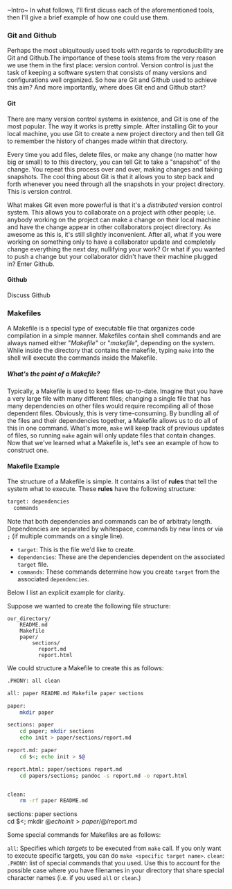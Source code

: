 ~Intro~
In what follows, I'll first dicuss each of the aforementioned tools, then I'll give a brief example of how one could use them.

### Git and Github
Perhaps the most ubiquitously used tools with regards to reproducibility are Git and Github.The importance of these tools stems from the very reason we use them in the first place: version control. Version control is just the task of keeping a software system that consists of many versions and configurations well organized. So how are Git and Github used to achieve this aim? And more importantly, where does Git end and Github start?

#### Git
There are many version control systems in existence, and Git is one of the most popular. The way it works is pretty simple. After installing Git to your local machine, you use Git to create a new project directory and then tell Git to remember the history of changes made within that directory.

Every time you add files, delete files, or make any change (no matter how big or small) to to this directory, you can tell Git to take a "snapshot" of the change. You repeat this process over and over, making changes and taking snapshots. The cool thing about Git is that it allows you to step back and forth whenever you need through all the snapshots in your project directory. This is version control.

What makes Git even more powerful is that it's a _distributed_ version control system.  This allows you to collaborate on a project with other people; i.e. anybody working on the project can make a change on their local machine and have the change appear in other collaborators project directory. As awesome as this is, it's still slightly inconvenient. After all, what if you were working on something only to have a collaborator update and completely change everything the next day, nullifying your work? Or what if you wanted to push a change but your collaborator didn't have their machine plugged in? Enter Github.

#### Github

Discuss Github





### Makefiles
A Makefile is a special type of executable file that organizes code compilation in a simple manner. Makefiles contain shell commands and are always named either "_Makefile_" or "_makefile_", depending on the system.
While inside the directory that contains the makefile, typing `make` into the shell will execute the commands inside the Makefile.

##### What's the point of a Makefile?
Typically, a Makefile is used to keep files up-to-date. Imagine that you have a very large file with many different files; changing a single file that has many dependencies on other files would require recompiling all of those dependent files. Obviously, this is very time-consuming. By bundling all of the files and their dependencies together, a Makefile allows us to do all of this in one command. What's more, `make` will keep track of previous updates of files, so running `make` again will only update files that contain changes.
Now that we've learned what a Makefile is, let's see an example of how to construct one.

#### Makefile Example
The structure of a Makefile is simple. It contains a list of **rules** that tell the system what to execute. These **rules** have the following structure:

```bash
target: dependencies 
  commands
```

Note that both dependencies and commands can be of arbitraty length. Dependencies are separated by whitespace, commands by new lines or via `;` (if multiple commands on a single line).


* `target`: This is the file we'd like to create. 
* `dependencies`: These are the dependencies dependent on the associated `target` file.
* `commands`: These commands determine how you create `target` from the associated `dependencies`. 

Below I list an explicit example for clarity.

Suppose we wanted to create the following file structure:
```
our_directory/
	README.md
	Makefile
	paper/
		sections/
		  report.md
		  report.html
```
We could structure a Makefile to create this as follows:

``` bash
.PHONY: all clean

all: paper README.md Makefile paper sections

paper: 
	mkdir paper

sections: paper   
	cd paper; mkdir sections
	echo init > paper/sections/report.md 

report.md: paper 
	cd $<; echo init > $@

report.html: paper/sections report.md
	cd papers/sections; pandoc -s report.md -o report.html


clean:
	rm -rf paper README.md
```


sections: paper sections   
	cd $<; mkdir $@
	echo init > paper/$@/report.md 



Some special commands for Makefiles are as follows:

`all`: Specifies which _targets_ to be executed from `make` call. If you only want to execute specific targets, you can do `make <specific target name>`.
`clean`:
`.PHONY`: list of special commands that you used. Use this to account for the possible case where you have filenames in your directory that share special character names (i.e. if you used `all` or `clean`.)













